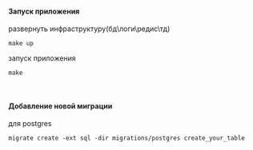 #### Запуск приложения
развернуть инфраструктуру(бд\логи\редис\тд)
```shell
make up
```
запуск приложения
```shell
make
```
&nbsp;
#### Добавление новой миграции
для postgres
```shell
migrate create -ext sql -dir migrations/postgres create_your_table
```
